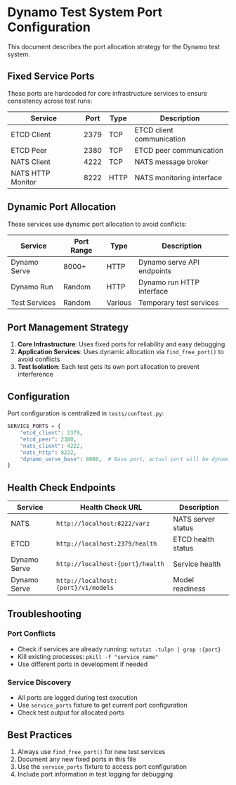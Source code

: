 # Dynamo Test System Port Configuration

This document describes the port allocation strategy for the Dynamo test system.

## Fixed Service Ports

These ports are hardcoded for core infrastructure services to ensure consistency across test runs:

| Service | Port | Type | Description |
|---------|------|------|-------------|
| ETCD Client | 2379 | TCP | ETCD client communication |
| ETCD Peer | 2380 | TCP | ETCD peer communication |
| NATS Client | 4222 | TCP | NATS message broker |
| NATS HTTP Monitor | 8222 | HTTP | NATS monitoring interface |

## Dynamic Port Allocation

These services use dynamic port allocation to avoid conflicts:

| Service | Port Range | Type | Description |
|---------|------------|------|-------------|
| Dynamo Serve | 8000+ | HTTP | Dynamo serve API endpoints |
| Dynamo Run | Random | HTTP | Dynamo run HTTP interface |
| Test Services | Random | Various | Temporary test services |

## Port Management Strategy

1. **Core Infrastructure**: Uses fixed ports for reliability and easy debugging
2. **Application Services**: Uses dynamic allocation via `find_free_port()` to avoid conflicts
3. **Test Isolation**: Each test gets its own port allocation to prevent interference

## Configuration

Port configuration is centralized in `tests/conftest.py`:

```python
SERVICE_PORTS = {
    "etcd_client": 2379,
    "etcd_peer": 2380,
    "nats_client": 4222,
    "nats_http": 8222,
    "dynamo_serve_base": 8000,  # Base port, actual port will be dynamic
}
```

## Health Check Endpoints

| Service | Health Check URL | Description |
|---------|------------------|-------------|
| NATS | `http://localhost:8222/varz` | NATS server status |
| ETCD | `http://localhost:2379/health` | ETCD health status |
| Dynamo Serve | `http://localhost:{port}/health` | Service health |
| Dynamo Serve | `http://localhost:{port}/v1/models` | Model readiness |

## Troubleshooting

### Port Conflicts
- Check if services are already running: `netstat -tulpn | grep :{port}`
- Kill existing processes: `pkill -f "service_name"`
- Use different ports in development if needed

### Service Discovery
- All ports are logged during test execution
- Use `service_ports` fixture to get current port configuration
- Check test output for allocated ports

## Best Practices

1. Always use `find_free_port()` for new test services
2. Document any new fixed ports in this file
3. Use the `service_ports` fixture to access port configuration
4. Include port information in test logging for debugging 